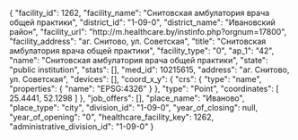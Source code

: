 {
    "facility_id": 1262,
    "facility_name": "Снитовская амбулатория врача общей практики",
    "district_id": "1-09-0",
    "district_name": "Ивановский район",
    "facility_url": "http:\/\/m.healthcare.by\/instinfo.php?orgnum=17800",
    "facility_address": "аг. Снитово, ул. Советская",
    "title": "Снитовская амбулатория врача общей практики",
    "facility_type": "0",
    "ap_1": "42",
    "name": "Снитовская амбулатория врача общей практики",
    "state": "public institution",
    "stats": [],
    "med_id": 10215615,
    "address": "аг. Снитово, ул. Советская",
    "devices": [],
    "coord_x_y": {
        "crs": {
            "type": "name",
            "properties": {
                "name": "EPSG:4326"
            }
        },
        "type": "Point",
        "coordinates": [
            25.4441,
            52.1298
        ]
    },
    "job_offers": [],
    "place_name": "Иваново",
    "place_type": "city",
    "division_id": "1-09-0",
    "year_of_closing": null,
    "year_of_opening": "0",
    "healthcare_facility_key": 1262,
    "administrative_division_id": "1-09-0"
}